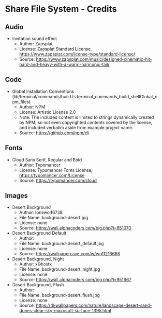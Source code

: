 <!-- documentation/credits - A list of external source material not originally created within this project. -->

# Share File System - Credits

## Audio
* Invitation sound effect
   - Author: Zapsplat
   - License: Zapsplat Standard License, https://www.zapsplat.com/license-type/standard-license/
   - Source: https://www.zapsplat.com/music/designed-cinematic-hit-hard-and-heavy-with-a-warm-harmonic-tail/

## Code
* Global Installation Conventions (lib/terminal/commands/build.ts:terminal_commands_build_shellGlobal_npm_files)
   - Author: NPM
   - License: Artistic License 2.0
   - Note: The included content is limited to strings dynamically created by NPM, so not even copyrighted contents covered by the license, and included verbatim aside from example project name.
   - Source: https://github.com/npm/cli

## Fonts
* Cloud Sans Serif, Regular and Bold
   - Author: Typomancer
   - License: Typomancer Fonts License, https://typomancer.com/License
   - Source: https://typomancer.com/cloud

## Images
* Desert Background
   - Author: lonewolf6738
   - File Name: background-desert.jpg
   - License: none
   - Source: https://wall.alphacoders.com/big.php?i=651070
* Desert Background Default
   - Author:
   - File Name: background-desert_default.jpg
   - License: none
   - Source: https://wallpapercave.com/w/wp11216688
* Desert Background, Night
   - Author: xGhostx
   - File Name: background-desert_night.jpg
   - License: none
   - Source: https://wall.alphacoders.com/big.php?i=951667
* Desert Background, Flush
   - Author:
   - File Name: background-desert_flush.jpg
   - License: none
   - Source: https://4kwallpapers.com/nature/landscape-desert-sand-dunes-clear-sky-microsoft-surface-1395.html